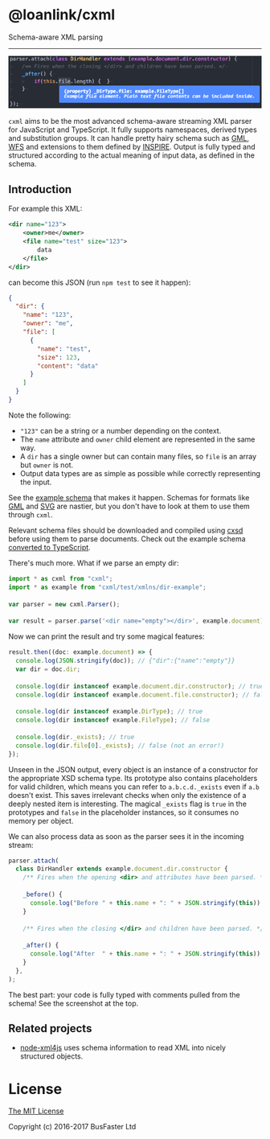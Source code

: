 # @loanlink/cxml

Schema-aware XML parsing

---

![Atom screenshot](src/screenshot.png)

`cxml` aims to be the most advanced schema-aware streaming XML parser for JavaScript and TypeScript.
It fully supports namespaces, derived types and substitution groups.
It can handle pretty hairy schema such as
[GML](http://www.opengeospatial.org/standards/gml),
[WFS](http://www.opengeospatial.org/standards/wfs) and extensions to them defined by
[INSPIRE](http://inspire.ec.europa.eu/).
Output is fully typed and structured according to the actual meaning of input data, as defined in the schema.

## Introduction

For example this XML:

```xml
<dir name="123">
	<owner>me</owner>
	<file name="test" size="123">
		data
	</file>
</dir>
```

can become this JSON (run `npm test` to see it happen):

```json
{
  "dir": {
    "name": "123",
    "owner": "me",
    "file": [
      {
        "name": "test",
        "size": 123,
        "content": "data"
      }
    ]
  }
}
```

Note the following:

- `"123"` can be a string or a number depending on the context.
- The `name` attribute and `owner` child element are represented in the same way.
- A `dir` has a single owner but can contain many files, so `file` is an array but `owner` is not.
- Output data types are as simple as possible while correctly representing the input.

See the [example schema](https://github.com/ariutta/cxml/blob/master/test/cache/xsd/localhost/example-dir.xsd)
that makes it happen. Schemas for formats like
[GML](http://schemas.opengis.net/gml/3.1.1/base/geometryPrimitives.xsd) and
[SVG](http://www.w3.org/TR/2002/WD-SVG11-20020108/SVG.xsd) are nastier,
but you don't have to look at them to use them through `cxml`.

Relevant schema files should be downloaded and compiled using
[cxsd](https://github.com/ariutta/cxsd) before using them to parse documents.
Check out the example schema
[converted to TypeScript](https://github.com/ariutta/cxml/blob/master/test/xmlns/dir-example.d.ts).

There's much more. What if we parse an empty dir:

```typescript
import * as cxml from "cxml";
import * as example from "cxml/test/xmlns/dir-example";

var parser = new cxml.Parser();

var result = parser.parse('<dir name="empty"></dir>', example.document);
```

Now we can print the result and try some magical features:

```typescript
result.then((doc: example.document) => {
  console.log(JSON.stringify(doc)); // {"dir":{"name":"empty"}}
  var dir = doc.dir;

  console.log(dir instanceof example.document.dir.constructor); // true
  console.log(dir instanceof example.document.file.constructor); // false

  console.log(dir instanceof example.DirType); // true
  console.log(dir instanceof example.FileType); // false

  console.log(dir._exists); // true
  console.log(dir.file[0]._exists); // false (not an error!)
});
```

Unseen in the JSON output, every object is an instance of a constructor for the appropriate XSD schema type.
Its prototype also contains placeholders for valid children, which means you can refer to `a.b.c.d._exists` even if `a.b` doesn't exist.
This saves irrelevant checks when only the existence of a deeply nested item is interesting.
The magical `_exists` flag is `true` in the prototypes and `false` in the placeholder instances, so it consumes no memory per object.

We can also process data as soon as the parser sees it in the incoming stream:

```typescript
parser.attach(
  class DirHandler extends example.document.dir.constructor {
    /** Fires when the opening <dir> and attributes have been parsed. */

    _before() {
      console.log("Before " + this.name + ": " + JSON.stringify(this));
    }

    /** Fires when the closing </dir> and children have been parsed. */

    _after() {
      console.log("After  " + this.name + ": " + JSON.stringify(this));
    }
  },
);
```

The best part: your code is fully typed with comments pulled from the schema! See the screenshot at the top.

## Related projects

- [node-xml4js](https://github.com/peerlibrary/node-xml4js) uses schema information to read XML into nicely structured objects.

# License

[The MIT License](https://raw.githubusercontent.com/ariutta/cxml/master/LICENSE)

Copyright (c) 2016-2017 BusFaster Ltd
